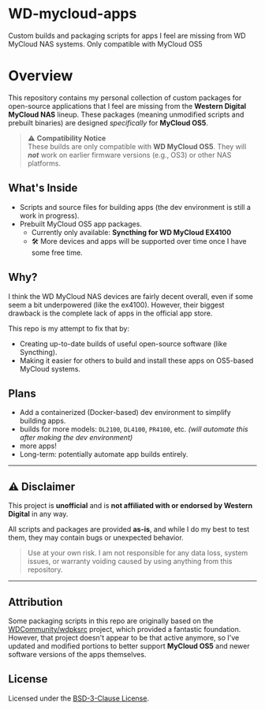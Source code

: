 # WD-mycloud-apps
Custom builds and packaging scripts for apps I feel are missing from WD MyCloud NAS systems. Only compatible with MyCloud OS5



# Overview

This repository contains my personal collection of custom packages for open-source applications that I feel are missing from the **Western Digital MyCloud NAS** lineup. These packages (meaning unmodified scripts and prebuilt binaries) are designed *specifically* for **MyCloud OS5**.

> ⚠️ **Compatibility Notice**  
> These builds are only compatible with **WD MyCloud OS5**. They will ***not*** work on earlier firmware versions (e.g., OS3) or other NAS platforms.

## What's Inside

- Scripts and source files for building apps (the dev environment is still a work in progress).
- Prebuilt MyCloud OS5 app packages.
  - Currently only available: **Syncthing for WD MyCloud EX4100**
  - 🛠️ More devices and apps will be supported over time once I have some free time.

## Why?

I think the WD MyCloud NAS devices are fairly decent overall, even if some seem a bit underpowered (like the ex4100).
However, their biggest drawback is the complete lack of apps in the official app store.

This repo is my attempt to fix that by:

- Creating up-to-date builds of useful open-source software (like Syncthing).
- Making it easier for others to build and install these apps on OS5-based MyCloud systems.

  
## Plans
- Add a containerized (Docker-based) dev environment to simplify building apps.
- builds for more models: `DL2100`, `DL4100`, `PR4100`, etc.
  *(will automate this after making the dev environment)*
- more apps!
- Long-term: potentially automate app builds entirely.

---

## ⚠️ Disclaimer

This project is **unofficial** and is **not affiliated with or endorsed by Western Digital** in any way.

All scripts and packages are provided **as-is**, and while I do my best to test them, they may contain bugs or unexpected behavior.

> Use at your own risk. I am not responsible for any data loss, system issues, or warranty voiding caused by using anything from this repository.

---

## Attribution

Some packaging scripts in this repo are originally based on the [WDCommunity/wdpksrc](https://github.com/WDCommunity/wdpksrc) project, which provided a fantastic foundation.  
However, that project doesn't appear to be that active anymore, so I've updated and modified portions to better support **MyCloud OS5** and newer software versions of the apps themselves.


## License

Licensed under the [BSD-3-Clause License](./LICENSE).
